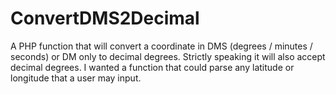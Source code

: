 # ConvertDMS2Decimal
 A PHP function that will convert a coordinate in DMS (degrees / minutes / seconds) or DM only to decimal degrees.  Strictly speaking it will also accept decimal degrees. I wanted a function that could parse any latitude or longitude that a user may input.
